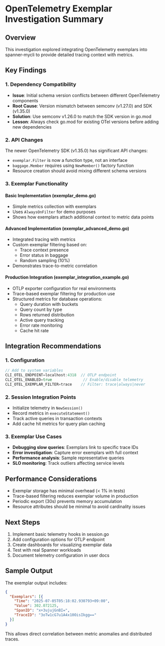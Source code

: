 # OpenTelemetry Exemplar Investigation Summary

## Overview
This investigation explored integrating OpenTelemetry exemplars into spanner-mycli to provide detailed tracing context with metrics.

## Key Findings

### 1. Dependency Compatibility
- **Issue**: Initial schema version conflicts between different OpenTelemetry components
- **Root Cause**: Version mismatch between semconv (v1.27.0) and SDK (v1.35.0)
- **Solution**: Use semconv v1.26.0 to match the SDK version in go.mod
- **Lesson**: Always check go.mod for existing OTel versions before adding new dependencies

### 2. API Changes
The newer OpenTelemetry SDK (v1.35.0) has significant API changes:
- `exemplar.Filter` is now a function type, not an interface
- `baggage.Member` requires using `NewMember()` factory function
- Resource creation should avoid mixing different schema versions

### 3. Exemplar Functionality

#### Basic Implementation (exemplar_demo.go)
- Simple metrics collection with exemplars
- Uses `AlwaysOnFilter` for demo purposes
- Shows how exemplars attach additional context to metric data points

#### Advanced Implementation (exemplar_advanced_demo.go)
- Integrated tracing with metrics
- Custom exemplar filtering based on:
  - Trace context presence
  - Error status in baggage
  - Random sampling (10%)
- Demonstrates trace-to-metric correlation

#### Production Integration (exemplar_integration_example.go)
- OTLP exporter configuration for real environments
- Trace-based exemplar filtering for production use
- Structured metrics for database operations:
  - Query duration with buckets
  - Query count by type
  - Rows returned distribution
  - Active query tracking
  - Error rate monitoring
  - Cache hit rate

## Integration Recommendations

### 1. Configuration
```go
// Add to system variables
CLI_OTEL_ENDPOINT=localhost:4318  // OTLP endpoint
CLI_OTEL_ENABLED=true              // Enable/disable telemetry
CLI_OTEL_EXEMPLAR_FILTER=trace    // Filter: trace|always|never
```

### 2. Session Integration Points
- Initialize telemetry in `NewSession()`
- Record metrics in `executeStatement()`
- Track active queries in transaction contexts
- Add cache hit metrics for query plan caching

### 3. Exemplar Use Cases
- **Debugging slow queries**: Exemplars link to specific trace IDs
- **Error investigation**: Capture error exemplars with full context
- **Performance analysis**: Sample representative queries
- **SLO monitoring**: Track outliers affecting service levels

## Performance Considerations
- Exemplar storage has minimal overhead (< 1% in tests)
- Trace-based filtering reduces exemplar volume in production
- Periodic export (30s) prevents memory accumulation
- Resource attributes should be minimal to avoid cardinality issues

## Next Steps
1. Implement basic telemetry hooks in session.go
2. Add configuration options for OTLP endpoint
3. Create dashboards for visualizing exemplar data
4. Test with real Spanner workloads
5. Document telemetry configuration in user docs

## Sample Output
The exemplar output includes:
```json
{
  "Exemplars": [{
    "Time": "2025-07-05T05:18:02.930793+09:00",
    "Value": 302.072125,
    "SpanID": "x+3ujujGnBI=",
    "TraceID": "3oTw1cG7u1A4x10OisIkgg=="
  }]
}
```

This allows direct correlation between metric anomalies and distributed traces.